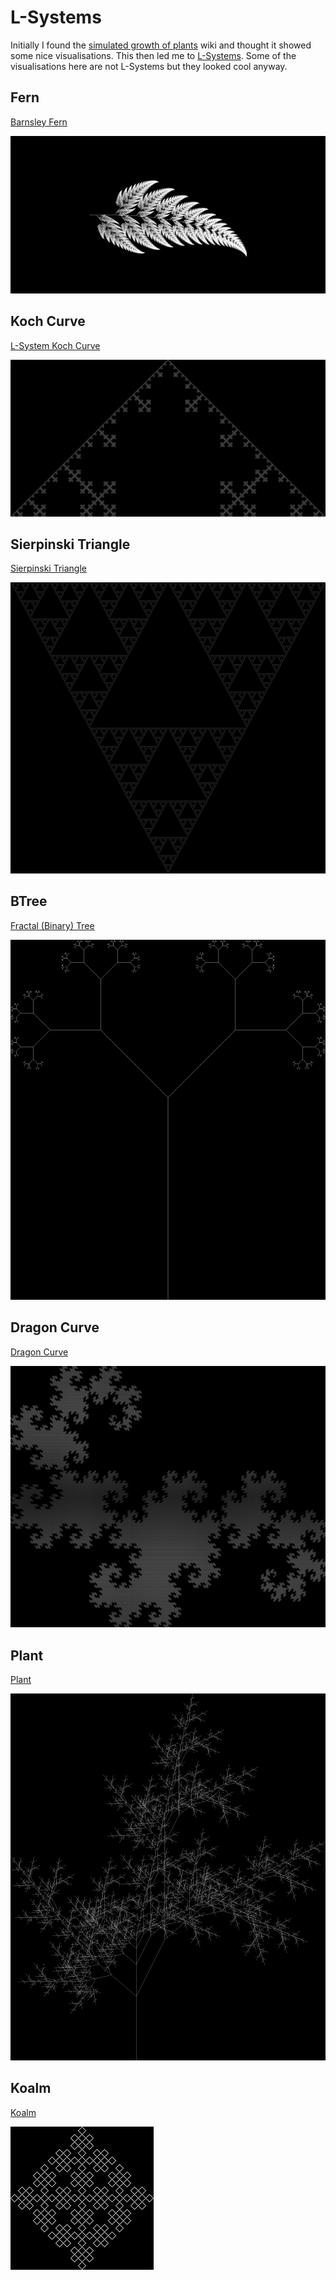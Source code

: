 # L-Systems

Initially I found the [simulated growth of plants](https://en.wikipedia.org/wiki/Simulated_growth_of_plants) wiki and thought it showed some nice visualisations. This then led me to [L-Systems](https://en.wikipedia.org/wiki/L-system). Some of the visualisations here are not L-Systems but they looked cool anyway.

## Fern

[Barnsley Fern](https://en.wikipedia.org/wiki/Barnsley_fern)

![](./src/fern.png)

## Koch Curve

[L-System Koch Curve](https://en.wikipedia.org/wiki/L-system#Example_4:_Koch_curve)

![](./src/koch.png)

## Sierpinski Triangle

[Sierpinski Triangle](https://en.wikipedia.org/wiki/L-system#Example_5:_Sierpinski_triangle)

![](./src/sierpinski.png)

## BTree

[Fractal (Binary) Tree](https://en.wikipedia.org/wiki/L-system#Example_2:_fractal_(binary)_tree)

![](./src/btree.png)

## Dragon Curve

[Dragon Curve](https://en.wikipedia.org/wiki/L-system#Example_6:_dragon_curve)

![](./src/dragon.png)

## Plant

[Plant](https://en.wikipedia.org/wiki/L-system#Example_7:_fractal_plant)

![](./src/plant.png)

## Koalm

[Koalm](https://paulbourke.net/fractals/lsys/)

![](./src/koalm.png)